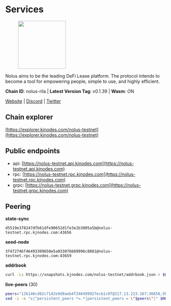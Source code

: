 # Services

<figure><img src="https://raw.githubusercontent.com/kj89/testnet_manuals/main/pingpub/logos/nolus.png" width="150" alt=""><figcaption></figcaption></figure>

Nolus aims to be the leading DeFi Lease platform. The protocol  intends to become a tool for empowering people, simple to use, and highly efficient.

**Chain ID**: nolus-rila | **Latest Version Tag**: v0.1.39 | **Wasm**: ON

[Website](https://www.nolus.io) | [Discord](https://discord.gg/nolus-protocol) | [Twitter](https://twitter.com/NolusProtocol)




## Chain explorer
[https://explorer.kjnodes.com/nolus-testnet](https://explorer.kjnodes.com/nolus-testnet)

## Public endpoints

* api: [https://nolus-testnet.api.kjnodes.com](https://nolus-testnet.api.kjnodes.com)
* rpc: [https://nolus-testnet.rpc.kjnodes.com](https://nolus-testnet.rpc.kjnodes.com)
* grpc: [https://nolus-testnet.grpc.kjnodes.com](https://nolus-testnet.grpc.kjnodes.com)

## Peering

**state-sync**

```text
d5519e378247dfb61dfe90652d1fe3e2b3005a5b@nolus-testnet.rpc.kjnodes.com:43656
```

**seed-node**

```text
3f472746f46493309650e5a033076689996c8881@nolus-testnet.rpc.kjnodes.com:43659
```

**addrbook**
```bash
curl -Ls https://snapshots.kjnodes.com/nolus-testnet/addrbook.json > $HOME/.nolus/config/addrbook.json
```

**live-peers** (30)
```bash
peers="12b146cd82c7142e9d8aeb4f246499927ecb1c0f@217.13.223.167:36656,5b7092ce1624e8a23a5d90897c4c5231fb7b1238@185.245.183.172:16656,387393e38531ac010f500d294505232a77c88766@45.33.32.8:26656,7a1fc4d1cc0ffec7db6a2a15496136e62561b162@161.97.146.108:26656,d5519e378247dfb61dfe90652d1fe3e2b3005a5b@65.109.68.190:43656,5c2a752c9b1952dbed075c56c600c3a79b58c395@195.3.220.135:27016,785789b6574c45b8cfefff08344fdfeda345c7e1@135.125.5.34:55666,8b0b427b4567a7a66f05fab1146ee97b52ad7958@93.189.30.119:26656,e0aac09f3de68abf583b0e3994228ee8bd19d1eb@168.119.124.130:45659,33f4b7f56b6708526f0638162f020394de0ce5e9@65.21.229.33:28656,d8088d91bdbf2ccdf59f0b3ee1c1b07e8cb60798@195.201.237.185:11656,67be97f5ef69a4f149fbef7970ba888e5b2c2cff@65.108.231.124:16656,076aa0f1516b2250b045be2889ef3bda904d3906@5.78.83.14:26656,db05aaa5ee2d67f3418cd77df4307f2bb412ee40@65.108.199.62:19656,df5523a9d35328716337343cbeea3063cd4fa9b3@65.108.206.118:61256,389158fdbbdda215898d01231d47e66964ee1ae1@154.26.135.231:26656,0130c7e5dbc56f4a933215b2ea25cd1ac80efd41@95.31.16.222:26656,367fb20ca2380ebbb73eb19b772564383b0f37ee@65.21.123.172:26656,0005b1e2c88dbad64b71a706016b340f2afa982f@109.123.244.56:26686,8d636705234cc52f6cce11dc46fc826a47b622ff@65.109.84.215:36656,98907b8c92c003aa2d003bb5d47e5ae6e34b0732@77.51.200.79:46656,28cdf59b342cb19fe488e99fab754ccc90c379e3@185.196.21.104:26656,7c2ea36064077da73d0ad5b60d8ef215acbee50b@161.97.79.100:36656,0e24f9b374ebc0c76d2ad71f8f3db240ba02a097@155.133.27.251:26656,1278e67b0f6523c20e665109dd092ef20d6fd70e@45.67.230.23:26656,a12f0c225332ab006fbc46d58706669bf44f52e0@123.31.73.177:26656,9951244a6f7cc04d30e7a122dfbee14c8ca5b542@185.239.208.142:656,26492b49c92ecc4f19a26cacc162d22f97a9d64b@85.239.233.164:26656,3526133f0428910922f9ce2ac9a08b2836bbc9c1@217.76.61.183:26656,5bf83be8dfe52fe2c204300f1e9b1449487ce5af@88.99.164.158:1176"
sed -i -e "s|^persistent_peers *=.*|persistent_peers = \"$peers\"|" $HOME/.nolus/config/config.toml
```
